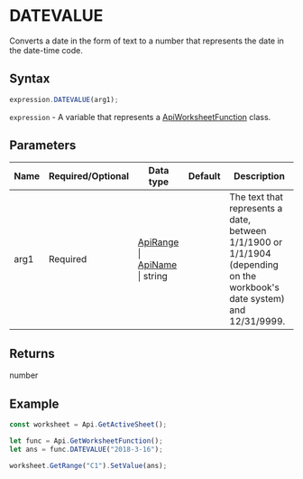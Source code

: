 # DATEVALUE

Converts a date in the form of text to a number that represents the date in the date-time code.

## Syntax

```javascript
expression.DATEVALUE(arg1);
```

`expression` - A variable that represents a [ApiWorksheetFunction](../ApiWorksheetFunction.md) class.

## Parameters

| **Name** | **Required/Optional** | **Data type** | **Default** | **Description** |
| ------------- | ------------- | ------------- | ------------- | ------------- |
| arg1 | Required | [ApiRange](../../ApiRange/ApiRange.md) \| [ApiName](../../ApiName/ApiName.md) \| string |  | The text that represents a date, between 1/1/1900 or 1/1/1904 (depending on the workbook's date system) and 12/31/9999. |

## Returns

number

## Example



```javascript editor-xlsx
const worksheet = Api.GetActiveSheet();

let func = Api.GetWorksheetFunction();
let ans = func.DATEVALUE("2018-3-16"); 

worksheet.GetRange("C1").SetValue(ans);

```

